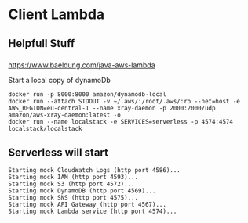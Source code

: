 # Client Lambda

## Helpfull Stuff

###

https://www.baeldung.com/java-aws-lambda

Start a local copy of dynamoDb

```
docker run -p 8000:8000 amazon/dynamodb-local
docker run --attach STDOUT -v ~/.aws/:/root/.aws/:ro --net=host -e AWS_REGION=eu-central-1 --name xray-daemon -p 2000:2000/udp  amazon/aws-xray-daemon:latest -o
docker run --name localstack -e SERVICES=serverless -p 4574:4574 localstack/localstack
```


## Serverless will start

```
Starting mock CloudWatch Logs (http port 4586)...
Starting mock IAM (http port 4593)...
Starting mock S3 (http port 4572)...
Starting mock DynamoDB (http port 4569)...
Starting mock SNS (http port 4575)...
Starting mock API Gateway (http port 4567)...
Starting mock Lambda service (http port 4574)...
```